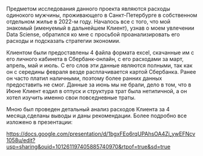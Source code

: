 Предметом исследования данного проекта являются расходы одинокого мужчины, проживающего в Санкт-Петербурге в собственном отдельном жилье в 2022-м году. Началось все с того, что мой знакомый (именуемый в дальнейшем Клиент), узнав о моем увлечении Data Sciense, обратился ко мне с просьбой проанализировать его расходы и подсказать стратегии экономии.

Клиентом были предоставлены 4 файла формата excel, скачанные им с его личного кабинета в Сбербанк-онлайн, с его расходами за март, апрель, май и июль. С его слов эти данные являются полными, так как он с середины февраля везде расплачивается картой Сбербанка. Ранее он часто платил наличными, поэтому более ранних данных предоставить не смог. Данные за июнь мы не брали, дело в том, что в Июне Клиент ездил в отпуск и структура трат была нетипичной, а он хотел изучить именно свои повседневные траты.

Мною был проведен детальный анализ расходов Клиента за 4 месяца,сделаны выводы и даны рекомендации. Более подробно все изложено в презентации:

https://docs.google.com/presentation/d/1bgxFEo6rqUPAhsOA4Zj_ywEFNcv1058u/edit?usp=sharing&ouid=101261197405885740970&rtpof=true&sd=true
